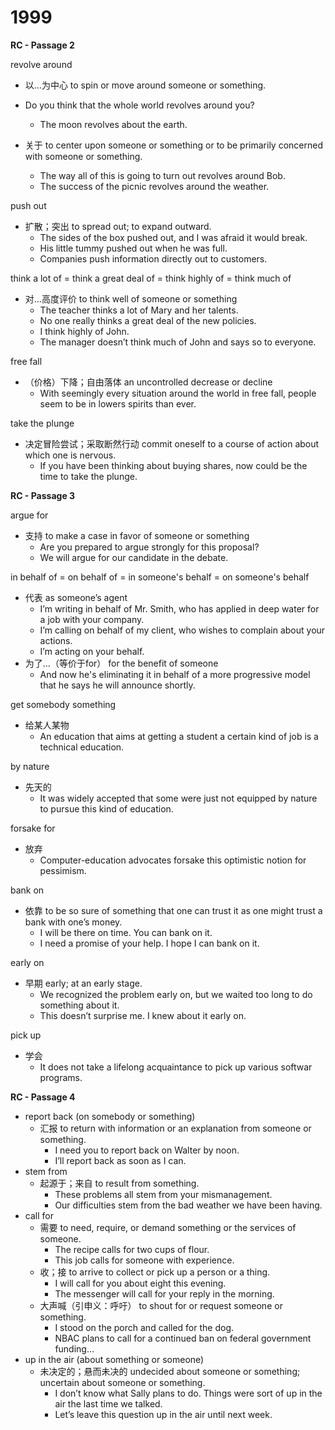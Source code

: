 # 1999

**RC - Passage 2**

revolve around

- 以…为中心 to spin or move around someone or something.
- Do you think that the whole world revolves around you?
  - The moon revolves about the earth.

- 关于 to center upon someone or something or to be primarily concerned with someone or something.
  - The way all of this is going to turn out revolves around Bob.
  - The success of the picnic revolves around the weather.

push out
- 扩散；突出 to spread out; to expand outward.
  - The sides of the box pushed out, and I was afraid it would break.
  - His little tummy pushed out when he was full.
  - Companies push information directly out to customers.

think a lot of = think a great deal of = think highly of = think much of
- 对…高度评价 to think well of someone or something
  - The teacher thinks a lot of Mary and her talents.
  - No one really thinks a great deal of the new policies.
  - I think highly of John.
  - The manager doesn’t think much of John and says so to everyone.

free fall
- （价格）下降；自由落体 an uncontrolled decrease or decline
  - With seemingly every situation around the world in free fall, people seem to be in lowers spirits than ever.

take the plunge
- 决定冒险尝试；采取断然行动 commit oneself to a course of action about which one is nervous.
  - If you have been thinking about buying shares, now could be the time to take the plunge.

**RC - Passage 3**

argue for

- 支持 to make a case in favor of someone or something
  - Are you prepared to argue strongly for this proposal?
  - We will argue for our candidate in the debate.

in behalf of = on behalf of = in someone's behalf = on someone's behalf

- 代表 as someone’s agent
  - I’m writing in behalf of Mr. Smith, who has applied in deep water for a job with your company.
  - I’m calling on behalf of my client, who wishes to complain about your actions.
  - I’m acting on your behalf.
- 为了…（等价于for） for the benefit of someone
  - And now he's eliminating it in behalf of a more progressive model that he says he will announce shortly.

get somebody something

- 给某人某物
  - An education that aims at getting a student a certain kind of job is a technical education.

by nature

- 先天的
  - It was widely accepted that some were just not equipped by nature to pursue this kind of education.

forsake for

- 放弃
  - Computer-education advocates forsake this optimistic notion for pessimism.

bank on

- 依靠 to be so sure of something that one can trust it as one might trust a bank with one’s money.
  - I will be there on time. You can bank on it.
  - I need a promise of your help. I hope I can bank on it.

early on

- 早期 early; at an early stage.
  - We recognized the problem early on, but we waited too long to do something about it.
  - This doesn’t surprise me. I knew about it early on.

pick up

- 学会
  - It does not take a lifelong acquaintance to pick up various softwar programs.

**RC - Passage 4**

- report back (on somebody or something)
  - 汇报 to return with information or an explanation from someone or something.
    - I need you to report back on Walter by noon.
    - I’ll report back as soon as I can.
- stem from
  - 起源于；来自 to result from something.
    - These problems all stem from your mismanagement.
    - Our difficulties stem from the bad weather we have been having.
- call for
  - 需要 to need, require, or demand something or the services of someone.
    - The recipe calls for two cups of flour.
    - This job calls for someone with experience.
  - 收；接 to arrive to collect or pick up a person or a thing.
    - I will call for you about eight this evening.
    - The messenger will call for your reply in the morning.
  - 大声喊（引申义：呼吁） to shout for or request someone or something.
    - I stood on the porch and called for the dog.
    - NBAC plans to call for a continued ban on federal government funding…
- up in the air (about something or someone)
  - 未决定的；悬而未决的 undecided about someone or something; uncertain about someone or something.
    - I don’t know what Sally plans to do. Things were sort of up in the air the last time we talked.
    - Let’s leave this question up in the air until next week.